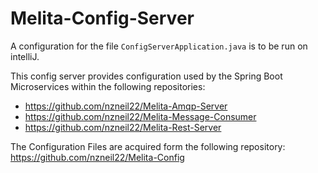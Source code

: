 # Melita-Config-Server

A configuration for the file `ConfigServerApplication.java` is to be run on intelliJ.

This config server provides configuration used by the Spring Boot Microservices within the following repositories:
* https://github.com/nzneil22/Melita-Amqp-Server
* https://github.com/nzneil22/Melita-Message-Consumer
* https://github.com/nzneil22/Melita-Rest-Server

The Configuration Files are acquired form the following repository:
https://github.com/nzneil22/Melita-Config
